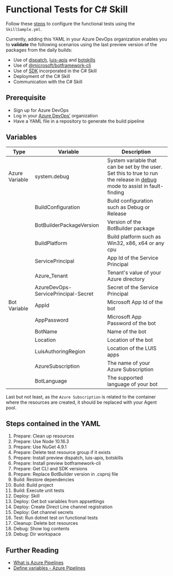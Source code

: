 ﻿# Functional Tests for C# Skill
Follow these [steps](https://microsoft.github.io/botframework-solutions/solution-accelerators/tutorials/enable-continuous-integration/csharp/4-configure-build-steps/) to configure the functional tests using the `SkillSample.yml`.

Currently, adding this YAML in your Azure DevOps organization enables you to **validate** the following scenarios using the last preview version of the packages from the daily builds:
- Use of [dispatch](https://botbuilder.myget.org/feed/botbuilder-tools-daily/package/npm/botdispatch), [luis-apis](https://botbuilder.myget.org/feed/botbuilder-tools-daily/package/npm/luis-apis) and [botskills](https://botbuilder.myget.org/feed/aitemplates/package/npm/botskills)
- Use of [@microsoft/botframework-cli](https://botbuilder.myget.org/feed/botframework-cli/package/npm/@microsoft/botframework-cli)
- Use of [SDK](https://botbuilder.myget.org/gallery/botbuilder-v4-dotnet-daily) incorporated in the C# Skill
- Deployment of the C# Skill
- Communication with the C# Skill

## Prerequisite
- Sign up for Azure DevOps
- Log in your [Azure DevOps’](https://dev.azure.com/) organization
- Have a YAML file in a repository to generate the build pipeline

## Variables

| Type | Variable | Description |
|------|----------|-------------|
| Azure Variable | system.debug | System variable that can be set by the user. Set this to true to run the release in [debug](https://docs.microsoft.com/en-us/azure/devops/pipelines/release/variables?view=azure-devops&tabs=batch#debug-mode) mode to assist in fault-finding |
|      | BuildConfiguration | Build configuration such as Debug or Release |
|      | BotBuilderPackageVersion | Version of the BotBuilder package|
|      | BuildPlatform | Build platform such as Win32, x86, x64 or any cpu |
|      | ServicePrincipal | App Id of the Service Principal |
|      | Azure_Tenant | Tenant's value of your Azure directory |
|      | AzureDevOps-ServicePrincipal-Secret | Secret of the Service Principal |
| Bot Variable | AppId | Microsoft App Id of the bot |
|      | AppPassword | Microsoft App Password of the bot |
|      | BotName | Name of the bot |
|      | Location | Location of the bot |
|      | LuisAuthoringRegion | Location of the LUIS apps |
|      | AzureSubscription | The name of your Azure Subscription |
|      | BotLanguage | The supported language of your bot |


Last but not least, as the `Azure Subscription` is related to the container where the resources are created, it should be replaced with your Agent pool.

## Steps contained in the YAML
1. Prepare: Clean up resources
1. Prepare: Use Node 10.16.3
1. Prepare: Use NuGet 4.9.1
1. Prepare: Delete test resource group if it exists
1. Prepare: Install preview dispatch, luis-apis, botskills
1. Prepare: Install preview botframework-cli
1. Prepare: Get CLI and SDK versions
1. Prepare: Replace BotBuilder version in .csproj file
1. Build: Restore dependencies
1. Build: Build project
1. Build: Execute unit tests
1. Deploy: Skill
1. Deploy: Get bot variables from appsettings
1. Deploy: Create Direct Line channel registration
1. Deploy: Get channel secrets
1. Test: Run dotnet test on functional tests
1. Cleanup: Delete bot resources
1. Debug: Show log contents
1. Debug: Dir workspace

## Further Reading
- [What is Azure Pipelines](https://docs.microsoft.com/en-us/azure/devops/pipelines/get-started/what-is-azure-pipelines?view=azure-devops)
- [Define variables - Azure Pipelines](https://docs.microsoft.com/en-us/azure/devops/pipelines/process/variables?view=azure-devops&tabs=yaml%2Cbatch)